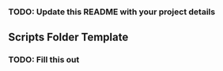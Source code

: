 ### TODO: Update this README with your project details

## Scripts Folder Template
### TODO: Fill this out